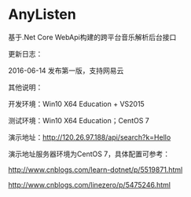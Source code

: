 # AnyListen
基于.Net Core WebApi构建的跨平台音乐解析后台接口

更新日志：

2016-06-14  发布第一版，支持网易云

其他说明：

开发环境：Win10 X64 Education + VS2015

测试环境：Win10 X64 Education；CentOS 7

演示地址：http://120.26.97.188/api/search?k=Hello

演示地址服务器环境为CentOS 7，具体配置可参考：

http://www.cnblogs.com/learn-dotnet/p/5519871.html

http://www.cnblogs.com/linezero/p/5475246.html
